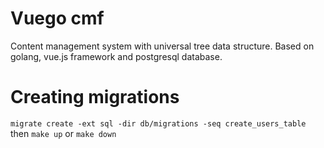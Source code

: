 # Vuego cmf

Content management system with universal tree data structure.
Based on golang, vue.js framework and postgresql database.

# Creating migrations

`migrate create -ext sql -dir db/migrations -seq create_users_table`
then
`make up` or `make down`
